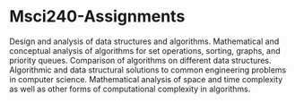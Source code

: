 # Msci240-Assignments
Design and analysis of data structures and algorithms. Mathematical and conceptual analysis of algorithms for set operations, sorting, graphs, and priority queues. Comparison of algorithms on different data structures. Algorithmic and data structural solutions to common engineering problems in computer science. Mathematical analysis of space and time complexity as well as other forms of computational complexity in algorithms.

